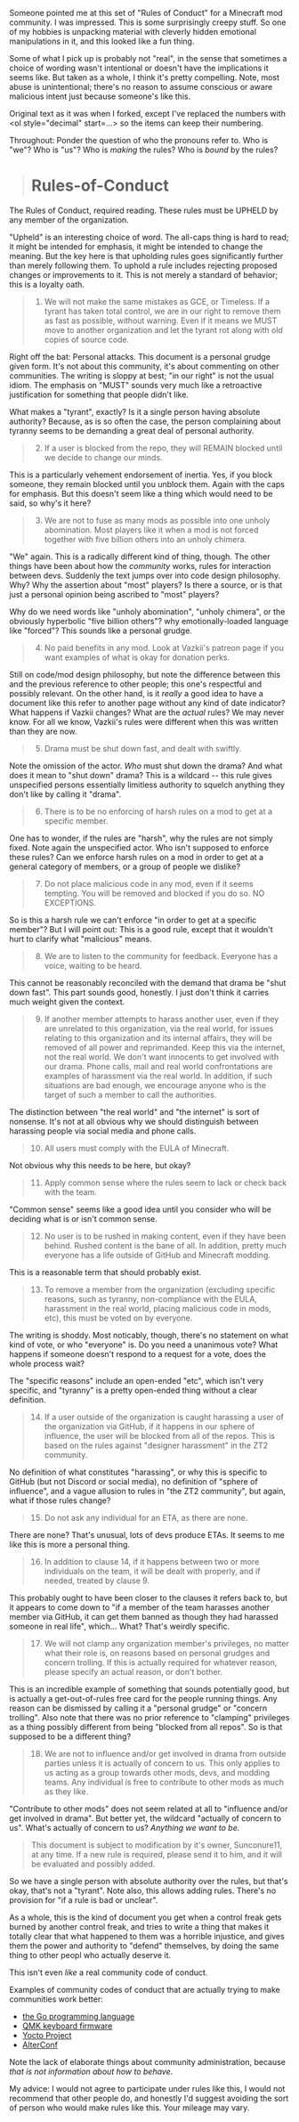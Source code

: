 Someone pointed me at this set of "Rules of Conduct" for a Minecraft mod community. I was impressed. This is some surprisingly creepy stuff. So one of my hobbies is unpacking material with cleverly hidden emotional manipulations in it, and this looked like a fun thing.

Some of what I pick up is probably not "real", in the sense that sometimes a choice of wording wasn't intentional or doesn't have the implications it seems like. But taken as a whole, I think it's pretty compelling. Note, most abuse is unintentional; there's no reason to assume conscious or aware malicious intent just because someone's like this.

Original text as it was when I forked, except I've replaced the numbers with &lt;ol style="decimal" start=...&gt; so the items can keep their numbering.

Throughout: Ponder the question of who the pronouns refer to. Who is "we"? Who is "us"? Who is *making* the rules? Who is *bound* by the rules?

> # Rules-of-Conduct
The Rules of Conduct, required reading. These rules must be UPHELD by any member of the organization.

"Upheld" is an interesting choice of word. The all-caps thing is hard to read; it might be intended for emphasis, it might be intended to change the meaning. But the key here is that upholding rules goes significantly further than merely following them. To uphold a rule includes rejecting proposed changes or improvements to it. This is not merely a standard of behavior; this is a loyalty oath.

> <ol style="decimal" start="1"><li>We will not make the same mistakes as GCE, or Timeless. If a tyrant has taken total control, we are in our right to remove them as fast as possible, without warning. Even if it means we MUST move to another organization and let the tyrant rot along with old copies of source code.</li></ol>

Right off the bat: Personal attacks. This document is a personal grudge given form. It's not about this community, it's about commenting on other communities. The writing is sloppy at best; "in our right" is not the usual idiom. The emphasis on "MUST" sounds very much like a retroactive justification for something that people didn't like.

What makes a "tyrant", exactly? Is it a single person having absolute authority? Because, as is so often the case, the person complaining about tyranny seems to be demanding a great deal of personal authority.

> <ol style="decimal" start="2"><li>If a user is blocked from the repo, they will REMAIN blocked until we decide to change our minds.</li>

This is a particularly vehement endorsement of inertia. Yes, if you block someone, they remain blocked until you unblock them. Again with the caps for emphasis. But this doesn't seem like a thing which would need to be said, so why's it here?

> <ol style="decimal" start="3"><li>We are not to fuse as many mods as possible into one unholy abomination. Most players like it when a mod is not forced together with five billion others into an unholy chimera.</li>

"We" again. This is a radically different kind of thing, though. The other things have been about how the *community* works, rules for interaction between devs. Suddenly the text jumps over into code design philosophy. Why? Why the assertion about "most" players? Is there a source, or is that just a personal opinion being ascribed to "most" players?

Why do we need words like "unholy abomination", "unholy chimera", or the obviously hyperbolic "five billion others"? why emotionally-loaded language like "forced"? This sounds like a personal grudge.

> <ol style="decimal" start="4"><li>No paid benefits in any mod. Look at Vazkii's patreon page if you want examples of what is okay for donation perks.</li>

Still on code/mod design philosophy, but note the difference between this and the previous reference to other people; this one's respectful and possibly relevant. On the other hand, is it *really* a good idea to have a document like this refer to another page without any kind of date indicator? What happens if Vazkii changes? What are the *actual* rules? We may never know. For all we know, Vazkii's rules were different when this was written than they are now.

> <ol style="decimal" start="5"><li>Drama must be shut down fast, and dealt with swiftly.</li>

Note the omission of the actor. *Who* must shut down the drama? And what does it mean to "shut down" drama? This is a wildcard -- this rule gives unspecified persons essentially limitless authority to squelch anything they don't like by calling it "drama".

> <ol style="decimal" start="6"><li>There is to be no enforcing of harsh rules on a mod to get at a specific member.</li>

One has to wonder, if the rules are "harsh", why the rules are not simply fixed. Note again the unspecified actor. Who isn't supposed to enforce these rules? Can we enforce harsh rules on a mod in order to get at a general category of members, or a group of people we dislike?

> <ol style="decimal" start="7"><li>Do not place malicious code in any mod, even if it seems tempting. You will be removed and blocked if you do so. NO EXCEPTIONS.</li>

So is this a harsh rule we can't enforce "in order to get at a specific member"? But I will point out: This is a good rule, except that it wouldn't hurt to clarify what "malicious" means.

> <ol style="decimal" start="8"><li>We are to listen to the community for feedback. Everyone has a voice, waiting to be heard.</li>

This cannot be reasonably reconciled with the demand that drama be "shut down fast". This part sounds good, honestly. I just don't think it carries much weight given the context.

> <ol style="decimal" start="9"><li>If another member attempts to harass another user, even if they are unrelated to this organization, via the real world, for issues relating to this organization and its internal affairs, they will be removed of all power and reprimanded. Keep this via the internet, not the real world. We don't want innocents to get involved with our drama. Phone calls, mail and real world confrontations are examples of harassment via the real world. In addition, if such situations are bad enough, we encourage anyone who is the target of such a member to call the authorities.</li>

The distinction between "the real world" and "the internet" is sort of nonsense. It's not at all obvious why we should distinguish between harassing people via social media and phone calls.

> <ol style="decimal" start="10"><li>All users must comply with the EULA of Minecraft.</li>

Not obvious why this needs to be here, but okay?

> <ol style="decimal" start="11"><li>Apply common sense where the rules seem to lack or check back with the team.</li>

"Common sense" seems like a good idea until you consider who will be deciding what is or isn't common sense.

> <ol style="decimal" start="12"><li>No user is to be rushed in making content, even if they have been behind. Rushed content is the bane of all. In addition, pretty much everyone has a life outside of GitHub and Minecraft modding.</li>

This is a reasonable term that should probably exist.

> <ol style="decimal" start="13"><li>To remove a member from the organization (excluding specific reasons, such as tyranny, non-compliance with the EULA, harassment in the real world, placing malicious code in mods, etc), this must be voted on by everyone.</li>

The writing is shoddy. Most noticably, though, there's no statement on what kind of vote, or who "everyone" is. Do you need a unanimous vote? What happens if someone doesn't respond to a request for a vote, does the whole process wait?

The "specific reasons" include an open-ended "etc", which isn't very specific, and "tyranny" is a pretty open-ended thing without a clear definition.

> <ol style="decimal" start="14"><li>If a user outside of the organization is caught harassing a user of the organization via GitHub, if it happens in our sphere of influence, the user will be blocked from all of the repos. This is based on the rules against "designer harassment" in the ZT2 community.</li>

No definition of what constitutes "harassing", or why this is specific to GitHub (but not Discord or social media), no definition of "sphere of influence", and a vague allusion to rules in "the ZT2 community", but again, what if those rules change?

> <ol style="decimal" start="15"><li>Do not ask any individual for an ETA, as there are none.</li>

There are none? That's unusual, lots of devs produce ETAs. It seems to me like this is more a personal thing.

> <ol style="decimal" start="16"><li>In addition to clause 14, if it happens between two or more individuals on the team, it will be dealt with properly, and if needed, treated by clause 9.</li>

This probably ought to have been closer to the clauses it refers back to, but it appears to come down to "if a member of the team harasses another member via GitHub, it can get them banned as though they had harassed someone in real life", which... What? That's weirdly specific.

> <ol style="decimal" start="17"><li>We will not clamp any organization member's privileges, no matter what their role is, on reasons based on personal grudges and concern trolling. If this is actually required for whatever reason, please specify an actual reason, or don't bother.</li>

This is an incredible example of something that sounds potentially good, but is actually a get-out-of-rules free card for the people running things. Any reason can be dismissed by calling it a "personal grudge" or "concern trolling". Also note that there was no prior reference to "clamping" privileges as a thing possibly different from being "blocked from all repos". So is that supposed to be a different thing?

> <ol style="decimal" start="18"><li>We are not to influence and/or get involved in drama from outside parties unless it is actually of concern to us. This only applies to us acting as a group towards other mods, devs, and modding teams. Any individual is free to contribute to other mods as much as they like.</li>

"Contribute to other mods" does not seem related at all to "influence and/or get involved in drama". But better yet, the wildcard "actually of concern to us". What's actually of concern to us? *Anything we want to be.*

> This document is subject to modification by it's owner, Sunconure11, at any time. If a new rule is required, please send it to him, and it will be evaluated and possibly added.

So we have a single person with absolute authority over the rules, but that's okay, that's not a "tyrant". Note also, this allows adding rules. There's no provision for "if a rule is bad or unclear".

As a whole, this is the kind of document you get when a control freak gets burned by another control freak, and tries to write a thing that makes it totally clear that what happened to them was a horrible injustice, and gives them the power and authority to "defend" themselves, by doing the same thing to other peopl who actually deserve it.

This isn't even *like* a real community code of conduct.

Examples of community codes of conduct that are actually trying to make communities work better:

* [the Go programming language](https://golang.org/conduct)
* [QMK keyboard firmware](https://github.com/qmk/qmk_firmware/blob/master/CODE_OF_CONDUCT.md)
* [Yocto Project](https://www.yoctoproject.org/tools-resources/event-code-of-conduct)
* [AlterConf](https://www.alterconf.com/code-of-conduct)

Note the lack of elaborate things about community administration, because *that is not information about how to behave*.

My advice: I would not agree to participate under rules like this, I would not recommend that other people do, and honestly I'd suggest avoiding the sort of person who would make rules like this. Your mileage may vary.
